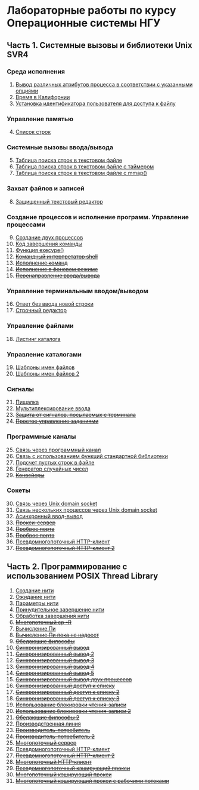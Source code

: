 # Лабораторные работы по курсу Операционные системы НГУ
## Часть 1. Системные вызовы и библиотеки Unix SVR4
### Среда исполнения
1. [Вывод различных атрибутов процесса в соответствии с указанными опциями](https://github.com/Dross0/OS/tree/master/Process%20properties)
2. [Время в Калифорнии](https://github.com/Dross0/OS/tree/master/California%20time)
3. [Установка идентификатора пользователя для доступа к файлу](https://github.com/Dross0/OS/tree/master/User%20ID)
### Управление памятью
4. [Список строк](https://github.com/Dross0/OS/tree/master/List%20of%20lines)
### Системные вызовы ввода/вывода
5. [Таблица поиска строк в текстовом файле](https://github.com/Dross0/OS/tree/master/File%20search%20table)
6. [Таблица поиска строк в текстовом файле c таймером](https://github.com/Dross0/OS/tree/master/File%20search%20table%20with%20timer)
7. [Таблица поиска строк в текстовом файле c mmap()](https://github.com/Dross0/OS/tree/master/File%20search%20table%20with%20mmap())
### Захват файлов и записей
8. [Защищенный текстовый редактор](https://github.com/Dross0/OS/tree/master/Secure%20text%20editor)
### Создание пpоцессов и исполнение пpогpамм. Управление процессами
9. [Создание двух процессов](https://github.com/Dross0/OS/tree/master/Creation%20of%20two%20processes)
10. [Код завершения команды](https://github.com/Dross0/OS/tree/master/Command%20return%20code)
11. [Функция execvpe()](https://github.com/Dross0/OS/tree/master/execvpe)
12. ~~[Командный интерпретатор shell ](#)~~
13. ~~[Исполнение команд](#)~~
14. ~~[Исполнение в фоновом режиме](#)~~
15. ~~[Перенаправление ввода/вывода](#)~~
### Упpавление теpминальным вводом/выводом
16. [Ответ без ввода новой строки](https://github.com/Dross0/OS/tree/master/Answer%20without%20entering%20a%20new%20line)
17. [Строчный редактор](https://github.com/Dross0/OS/tree/master/line_editor)
### Управление файлами
18. [Листинг каталога](https://github.com/Dross0/OS/tree/master/ls)
### Управление каталогами
19. [Шаблоны имен файлов](https://github.com/Dross0/OS/tree/master/File%20name%20template%201)
20. [Шаблоны имен файлов 2](https://github.com/Dross0/OS/tree/master/File%20name%20template%202)
### Сигналы
21. [Пищалка](https://github.com/Dross0/OS/tree/master/Squeaker)
22. [Мультиплексирование ввода](https://github.com/Dross0/OS/tree/master/Multiplexing%20IO)
23. ~~[Защита от сигналов, посылаемых с терминала ](#)~~
24. ~~[Простое управление заданиями](#)~~
### Программные каналы
25. [Связь через программный канал](https://github.com/Dross0/OS/tree/master/Communication%20with%20pipe())
26. [Связь с использованием функций стандартной библиотеки](https://github.com/Dross0/OS/tree/master/Communication%20with%20popen()%2C%20pclose())
27. [Подсчет пустых строк в файле](https://github.com/Dross0/OS/tree/master/Counting%20blank%20lines)
28. [Генератор случайных чисел](https://github.com/Dross0/OS/tree/master/Random%20number%20generator)
29. ~~[Конвейеры](#)~~
### Сокеты
30. [Связь через Unix domain socket](https://github.com/Dross0/OS/tree/master/Socket)
31. [Связь нескольких процессов через Unix domain socket](https://github.com/Dross0/OS/tree/master/Multiply%20access%20socket)
32. [Асинхронный ввод-вывод](https://github.com/Dross0/OS/tree/master/Async%20IO%20socket)
33. ~~[Прокси-сервер](#)~~
34. ~~[Проброс порта](#)~~
35. ~~[Проброс порта](#)~~
36. [Псевдомногопоточный HTTP-клиент](https://github.com/Dross0/OS/tree/master/http%20client)
37. ~~[Псевдомногопоточный HTTP-клиент 2](#)~~

## Часть 2. Программирование с использованием POSIX Thread Library
1. [Создание нити](https://github.com/Dross0/OS/tree/master/Thread%20creation)
2. [Ожидание нити](https://github.com/Dross0/OS/tree/master/Thread%20waiting)
3. [Параметры нити](https://github.com/Dross0/OS/tree/master/Thread%20arguments%20)
4. [Принудительное завершение нити](https://github.com/Dross0/OS/tree/master/Thread%20cancel)
5. [Обработка завершения нити](https://github.com/Dross0/OS/tree/master/Thread%20exit%20handle)
6. ~~[Многопоточный cp -R](#)~~
7. [Вычисление Пи](https://github.com/Dross0/OS/blob/master/Calculating%20Pi)
8. ~~[Вычисление Пи пока не надоест](#)~~
9. ~~[Обедающие философы](#)~~
10. ~~[Синхронизированный вывод](#)~~
11. ~~[Синхронизированный вывод 2](#)~~
12. ~~[Синхронизированный вывод 3](#)~~
13. ~~[Синхронизированный вывод 4](#)~~
14. ~~[Синхронизированный вывод 5](#)~~
15. ~~[Синхронизированный вывод двух процессов](#)~~
16. ~~[Синхронизированный доступ к списку](#)~~
17. ~~[Синхронизированный доступ к списку 2](#)~~
18. ~~[Синхронизированный доступ к списку 3](#)~~
19. ~~[Использование блокировки чтения-записи](#)~~
20. ~~[Использование блокировки чтения-записи 2](#)~~
21. ~~[Обедающие философы 2](#)~~
22. ~~[Производственная линия](#)~~
23. ~~[Производитель-потребитель](#)~~
24. ~~[Производитель-потребитель 2](#)~~
25. ~~[Многопоточный сервер](#)~~
26. [Псевдомногопоточный HTTP-клиент](https://github.com/Dross0/OS/tree/master/http%20client)
27. ~~[Псевдомногопоточный HTTP-клиент 2](#)~~
28. ~~[Многопоточный HTTP-клиент](#)~~
29. ~~[Псевдомногопоточный кэширующий прокси](#)~~
30. ~~[Многопоточный кэширующий прокси](#)~~
31. ~~[Многопоточный кэширующий прокси с рабочими потоками](#)~~
